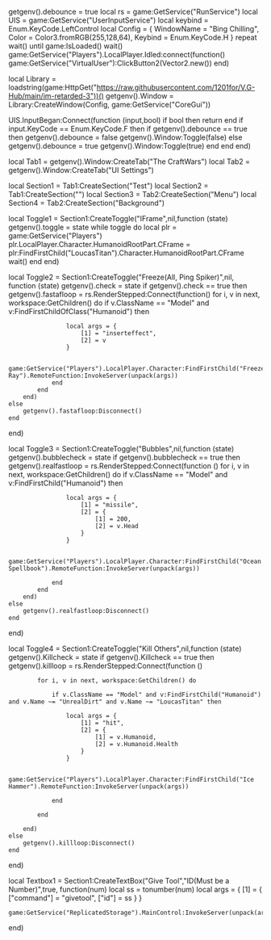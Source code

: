
getgenv().debounce = true
local rs = game:GetService("RunService")
local UIS = game:GetService("UserInputService")
local keybind = Enum.KeyCode.LeftControl
local Config = {
    WindowName = "Bing Chilling",
	Color = Color3.fromRGB(255,128,64),
	Keybind = Enum.KeyCode.H
}
repeat wait() until game:IsLoaded() wait()
game:GetService("Players").LocalPlayer.Idled:connect(function()
game:GetService("VirtualUser"):ClickButton2(Vector2.new())
end)

local Library = loadstring(game:HttpGet("https://raw.githubusercontent.com/1201for/V.G-Hub/main/im-retarded-3"))()
getgenv().Window = Library:CreateWindow(Config, game:GetService("CoreGui"))

UIS.InputBegan:Connect(function (input,bool)
    if bool then return end
    if input.KeyCode == Enum.KeyCode.F then
        if getgenv().debounce == true then 
            getgenv().debounce = false
            getgenv().Window:Toggle(false)
        else
            getgenv().debounce = true
            getgenv().Window:Toggle(true)
        end
    end
end)

local Tab1 = getgenv().Window:CreateTab("The CraftWars")
local Tab2 = getgenv().Window:CreateTab("UI Settings")

local Section1 = Tab1:CreateSection("Test")
local Section2 = Tab1:CreateSection("")
local Section3 = Tab2:CreateSection("Menu")
local Section4 = Tab2:CreateSection("Background")


local Toggle1 = Section1:CreateToggle("IFrame",nil,function (state)
    getgenv().toggle = state
    while toggle do
        local plr = game:GetService("Players")
        plr.LocalPlayer.Character.HumanoidRootPart.CFrame = plr:FindFirstChild("LoucasTitan").Character.HumanoidRootPart.CFrame
        wait()
    end
end)

local Toggle2 = Section1:CreateToggle("Freeze(All, Ping Spiker)",nil, function (state)
    getgenv().check = state
    if getgenv().check == true then
        getgenv().fastafloop = rs.RenderStepped:Connect(function()
            for i, v in next, workspace:GetChildren() do
                if v.ClassName == "Model" and v:FindFirstChildOfClass("Humanoid") then  
            
                    local args = {
                        [1] = "inserteffect",
                        [2] = v
                    }

                    game:GetService("Players").LocalPlayer.Character:FindFirstChild("Freeze Ray").RemoteFunction:InvokeServer(unpack(args))
                end
            end
        end)
    else
        getgenv().fastafloop:Disconnect()
    end
end)


local Toggle3 = Section1:CreateToggle("Bubbles",nil,function (state)
    getgenv().bubblecheck = state
    if getgenv().bubblecheck == true then
        getgenv().realfastloop = rs.RenderStepped:Connect(function ()
            for i, v in next, workspace:GetChildren() do
                if v.ClassName == "Model" and v:FindFirstChild("Humanoid") then

                    local args = {
                        [1] = "missile",
                        [2] = {
                            [1] = 200,
                            [2] = v.Head
                        }
                    }

                    game:GetService("Players").LocalPlayer.Character:FindFirstChild("Ocean Spellbook").RemoteFunction:InvokeServer(unpack(args))

                end
            end
        end) 
    else
        getgenv().realfastloop:Disconnect()
    end
end)

local Toggle4 = Section1:CreateToggle("Kill Others",nil,function (state)
    getgenv().Killcheck = state
    if getgenv().Killcheck == true then
        getgenv().killloop = rs.RenderStepped:Connect(function ()

            for i, v in next, workspace:GetChildren() do

                if v.ClassName == "Model" and v:FindFirstChild("Humanoid") and v.Name ~= "UnrealDirt" and v.Name ~= "LoucasTitan" then

                    local args = {
                        [1] = "hit",
                        [2] = {
                            [1] = v.Humanoid,
                            [2] = v.Humanoid.Health
                        }
                    }

                    game:GetService("Players").LocalPlayer.Character:FindFirstChild("Ice Hammer").RemoteFunction:InvokeServer(unpack(args))

                end

            end

        end)
    else
        getgenv().killloop:Disconnect()
    end
end)

local Textbox1 = Section1:CreateTextBox("Give Tool","ID(Must be a Number)",true, function(num)
    local ss = tonumber(num)
    local args = {
        [1] = {
            ["command"] = "givetool",
            ["id"] = ss
        }
    }
    
    game:GetService("ReplicatedStorage").MainControl:InvokeServer(unpack(args))    
end)
